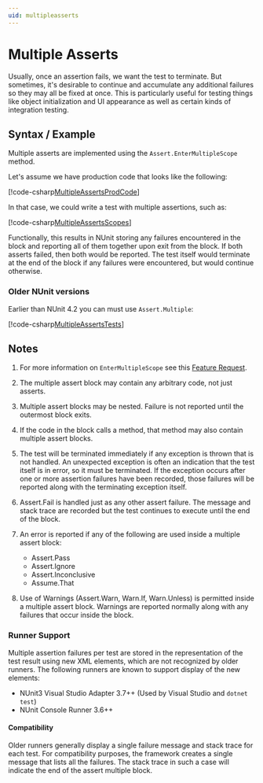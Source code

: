 ```yaml
---
uid: multipleasserts
---
```


# Multiple Asserts

Usually, once an assertion fails, we want the test to terminate. But sometimes, it's desirable to continue and
accumulate any additional failures so they may all be fixed at once. This is particularly useful for testing things like
object initialization and UI appearance as well as certain kinds of integration testing.

## Syntax / Example

Multiple asserts are implemented using the `Assert.EnterMultipleScope` method.

Let's assume we have production code that looks like the following:

[!code-csharp[MultipleAssertsProdCode](~/snippets/Snippets.NUnit/MultipleAsserts.cs#MultipleAssertsProdCode)]

In that case, we could write a test with multiple assertions, such as:

[!code-csharp[MultipleAssertsScopes](~/snippets/Snippets.NUnit/MultipleAsserts.cs#MultipleAssertsScopes)]

Functionally, this results in NUnit storing any failures encountered in the block and reporting all of them together
upon exit from the block. If both asserts failed, then both would be reported. The test itself would terminate at the
end of the block if any failures were encountered, but would continue otherwise.

### Older NUnit versions

Earlier than  NUnit 4.2 you can must  use  `Assert.Multiple`:

[!code-csharp[MultipleAssertsTests](~/snippets/Snippets.NUnit/MultipleAsserts.cs#MultipleAssertsTests)]

## Notes

1. For more information on `EnterMultipleScope` see this [Feature Request](https://github.com/nunit/nunit/issues/4587).

2. The multiple assert block may contain any arbitrary code, not just asserts.

3. Multiple assert blocks may be nested. Failure is not reported until the outermost block exits.

4. If the code in the block calls a method, that method may also contain multiple assert blocks.

5. The test will be terminated immediately if any exception is thrown that is not handled. An unexpected exception is
   often an indication that the test itself is in error, so it must be terminated. If the exception occurs after one or
   more assertion failures have been recorded, those failures will be reported along with the terminating exception
   itself.

6. Assert.Fail is handled just as any other assert failure. The message and stack trace are recorded but the test
   continues to execute until the end of the block.

7. An error is reported if any of the following are used inside a multiple assert block:
   * Assert.Pass
   * Assert.Ignore
   * Assert.Inconclusive
   * Assume.That

7. Use of Warnings (Assert.Warn, Warn.If, Warn.Unless) is permitted inside a multiple assert block. Warnings are
   reported normally along with any failures that occur inside the block.

### Runner Support

Multiple assertion failures per test are stored in the representation of the test result using new XML elements, which
are not recognized by older runners. The following runners are known to support display of the new elements:

* NUnit3 Visual Studio Adapter 3.7++ (Used by Visual Studio and `dotnet test`)
* NUnit Console Runner 3.6++

#### Compatibility

Older runners generally display a single failure message and stack trace for each test. For compatibility purposes, the
framework creates a single message that lists all the failures. The stack trace in such a case will indicate the end of
the assert multiple block.
